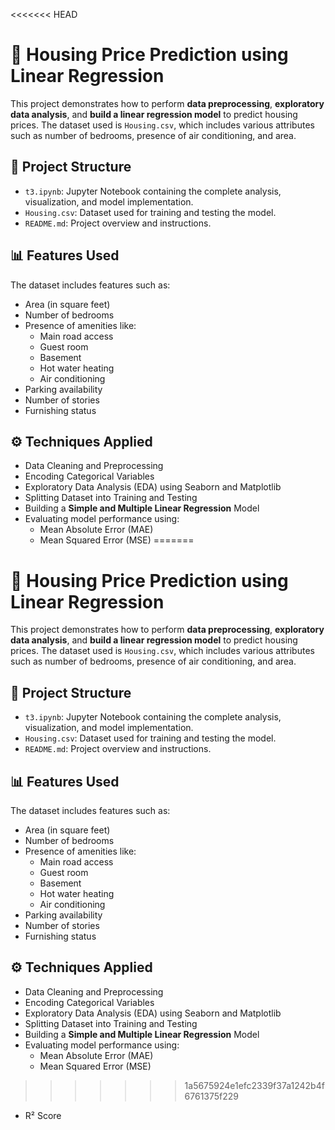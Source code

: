 <<<<<<< HEAD
# 🏡 Housing Price Prediction using Linear Regression

This project demonstrates how to perform **data preprocessing**, **exploratory data analysis**, and **build a linear regression model** to predict housing prices. The dataset used is `Housing.csv`, which includes various attributes such as number of bedrooms, presence of air conditioning, and area.

## 📁 Project Structure

- `t3.ipynb`: Jupyter Notebook containing the complete analysis, visualization, and model implementation.
- `Housing.csv`: Dataset used for training and testing the model.
- `README.md`: Project overview and instructions.

## 📊 Features Used

The dataset includes features such as:
- Area (in square feet)
- Number of bedrooms
- Presence of amenities like:
  - Main road access
  - Guest room
  - Basement
  - Hot water heating
  - Air conditioning
- Parking availability
- Number of stories
- Furnishing status

## ⚙️ Techniques Applied

- Data Cleaning and Preprocessing
- Encoding Categorical Variables
- Exploratory Data Analysis (EDA) using Seaborn and Matplotlib
- Splitting Dataset into Training and Testing
- Building a **Simple and Multiple Linear Regression** Model
- Evaluating model performance using:
  - Mean Absolute Error (MAE)
  - Mean Squared Error (MSE)
=======
# 🏡 Housing Price Prediction using Linear Regression

This project demonstrates how to perform **data preprocessing**, **exploratory data analysis**, and **build a linear regression model** to predict housing prices. The dataset used is `Housing.csv`, which includes various attributes such as number of bedrooms, presence of air conditioning, and area.

## 📁 Project Structure

- `t3.ipynb`: Jupyter Notebook containing the complete analysis, visualization, and model implementation.
- `Housing.csv`: Dataset used for training and testing the model.
- `README.md`: Project overview and instructions.

## 📊 Features Used

The dataset includes features such as:
- Area (in square feet)
- Number of bedrooms
- Presence of amenities like:
  - Main road access
  - Guest room
  - Basement
  - Hot water heating
  - Air conditioning
- Parking availability
- Number of stories
- Furnishing status

## ⚙️ Techniques Applied

- Data Cleaning and Preprocessing
- Encoding Categorical Variables
- Exploratory Data Analysis (EDA) using Seaborn and Matplotlib
- Splitting Dataset into Training and Testing
- Building a **Simple and Multiple Linear Regression** Model
- Evaluating model performance using:
  - Mean Absolute Error (MAE)
  - Mean Squared Error (MSE)
>>>>>>> 1a5675924e1efc2339f37a1242b4f6761375f229
  - R² Score